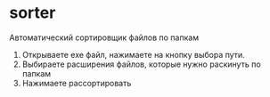 # sorter
Автоматический сортировщик файлов по папкам

1.  Открываете exe файл, нажимаете на кнопку выбора пути. 
2.  Выбираете расширения файлов, которые нужно раскинуть по папкам
3.  Нажимаете рассортировать
